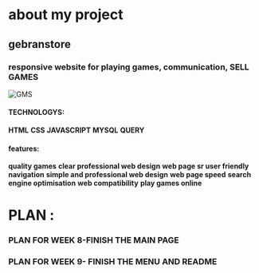 # about my project
## gebranstore
 
 
 ### responsive website for playing games, communication, SELL GAMES 
  <img alt="GMS" src="C:\Users\hp\Pictures\Saved Pictures/1.jpg">
 
#### TECHNOLOGYS:
 **HTML**
 **CSS**
 **JAVASCRIPT**
 **MYSQL**
 **QUERY**


 #### features:
 **quality games**
 **clear professional web design**
 **web page sr user friendly navigation**
 **simple and professional web design**
 **web page speed**
 **search engine optimisation**
 **web compatibility**
 **play games online**

# PLAN :
### PLAN FOR WEEK 8-FINISH THE MAIN PAGE
### PLAN FOR WEEK 9- FINISH THE MENU AND README
